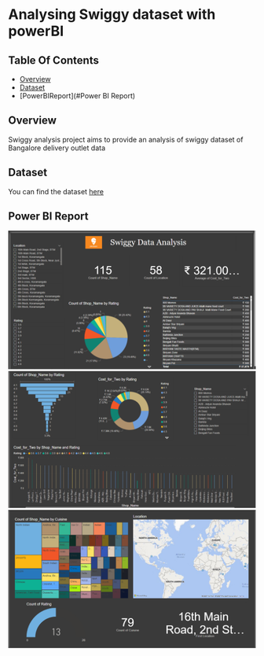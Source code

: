 # Analysing Swiggy dataset with powerBI

## Table Of Contents

* [Overview](#Overview)
* [Dataset](#Dataset)
* [PowerBIReport](#Power BI Report)

## Overview
Swiggy analysis project aims to provide an analysis of swiggy dataset of Bangalore delivery outlet data

## Dataset
You can find the dataset [here](https://www.kaggle.com/sabinhashmi/swiggy-bangalore-delivery-outlet-data)

## Power BI Report
![](images/swiggy1.png)
![](images/swiggy2.png)
![](images/swiggy3.png)

